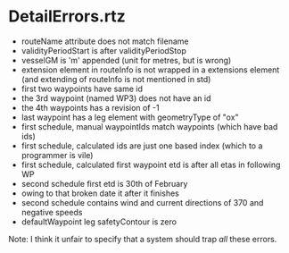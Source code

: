 # DetailErrors.rtz

- routeName attribute does not match filename
- validityPeriodStart is after validityPeriodStop
- vesselGM is 'm' appended (unit for metres, but is wrong)
- extension element in routeInfo is not wrapped in a extensions element (and extending of routeInfo is not mentioned in std)
- first two waypoints have same id
- the 3rd waypoint (named WP3) does not have an id
- the 4th waypoints has a revision of -1
- last waypoint has a leg element with geometryType of "ox"
- first schedule, manual waypointIds match waypoints (which have bad ids)
- first schedule, calculated ids are just one based index (which to a programmer is vile)
- first schedule, calculated first waypoint etd is after all etas in following WP
- second schedule first etd is 30th of February
- owing to that broken date it after it finishes
- second schedule contains wind and current directions of 370 and negative speeds
- defaultWaypoint leg safetyContour is zero 

Note: I think it unfair to specify that a system should trap *all* these errors.